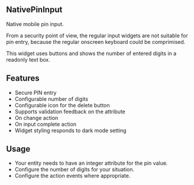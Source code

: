 ## NativePinInput
Native mobile pin input.

From a security point of view, the regular input widgets are not suitable for pin entry, because the regular onscreen keyboard could be comprimised.

This widget uses buttons and shows the number of entered digits in a readonly text box.

## Features
- Secure PIN entry
- Configurable number of digits
- Configurable icon for the delete button
- Supports validation feedback on the attribute
- On change action
- On input complete action
- Widget styling responds to dark mode setting

## Usage
- Your entity needs to have an integer attribute for the pin value.
- Configure the number of digits for your situation.
- Configure the action events where appropriate.
